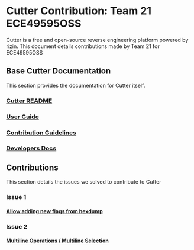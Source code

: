 # Cutter Contribution: Team 21 ECE49595OSS

Cutter is a free and open-source reverse engineering platform powered by rizin. This document details contributions made by Team 21 for ECE49595OSS

## Base Cutter Documentation

This section provides the documentation for Cutter itself.

### [Cutter README](https://github.com/rizinorg/cutter/blob/dev/README.md)

### [User Guide](https://cutter.re/docs/user-docs.html)

### [Contribution Guidelines](https://cutter.re/docs/contributing.html)

### [Developers Docs](https://cutter.re/docs/contributing/code.html)

## Contributions

This section details the issues we solved to contribute to Cutter

### Issue 1

#### [Allow adding new flags from hexdump](https://github.com/rizinorg/cutter/issues/2932)

### Issue 2

#### [Multiline Operations / Multiline Selection](https://github.com/rizinorg/cutter/issues/2601)